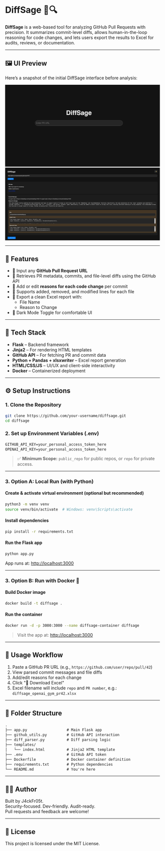 # DiffSage 🧠🔍

**DiffSage** is a web-based tool for analyzing GitHub Pull Requests with precision. It summarizes commit-level diffs, allows human-in-the-loop reasoning for code changes, and lets users export the results to Excel for audits, reviews, or documentation.

---

## 🖼️ UI Preview

Here’s a snapshot of the initial DiffSage interface before analysis:

![DiffSage Landing Page](static/landing-page.png)
![DiffSage Landing Page](static/analyzer.png)

---

## 🚀 Features

- 🔗 Input any **GitHub Pull Request URL**
- 📆 Retrieves PR metadata, commits, and file-level diffs using the GitHub API
- 📝 Add or edit **reasons for each code change** per commit
- 📁 Supports added, removed, and modified lines for each file
- 📄 Export a clean Excel report with:
  - File Name
  - Reason to Change
- 🍗 Dark Mode Toggle for comfortable UI

---

## 🧰 Tech Stack

- **Flask** – Backend framework
- **Jinja2** – For rendering HTML templates
- **GitHub API** – For fetching PR and commit data
- **Python + Pandas + xlsxwriter** – Excel report generation
- **HTML/CSS/JS** – UI/UX and client-side interactivity
- **Docker** – Containerized deployment

---

## ⚙️ Setup Instructions

### 1. Clone the Repository

```bash
git clone https://github.com/your-username/diffsage.git
cd diffsage
```

### 2. Set up Environment Variables (.env)

```env
GITHUB_API_KEY=your_personal_access_token_here
OPENAI_API_KEY=your_personal_access_token_here
```

> ✅ **Minimum Scope:** `public_repo` for public repos, or `repo` for private access.

---

### 3. Option A: Local Run (with Python)

#### Create & activate virtual environment (optional but recommended)

```bash
python3 -m venv venv
source venv/bin/activate  # Windows: venv\Scripts\activate
```

#### Install dependencies

```bash
pip install -r requirements.txt
```

#### Run the Flask app

```bash
python app.py
```

App runs at: [http://localhost:3000](http://localhost:3000)

---

### 3. Option B: Run with Docker 🐳

#### Build Docker image

```bash
docker build -t diffsage .
```

#### Run the container

```bash
docker run -d -p 3000:3000 --name diffsage-container diffsage
```

> Visit the app at: [http://localhost:3000](http://localhost:3000)

---

## 📄 Usage Workflow

1. Paste a GitHub PR URL (e.g., `https://github.com/user/repo/pull/42`)
2. View parsed commit messages and file diffs
3. Add/edit reasons for each change
4. Click "💾 Download Excel"
5. Excel filename will include `repo` and `PR number`, e.g.:  
   `diffsage_openai_gym_pr42.xlsx`

---

## 📆 Folder Structure

```
.
├── app.py                  # Main Flask app
├── github_utils.py         # GitHub API interaction
├── diff_parser.py          # Diff parsing logic
├── templates/
│   └── index.html          # Jinja2 HTML template
├── .env                    # GitHub API token
├── Dockerfile              # Docker container definition
├── requirements.txt        # Python dependencies
└── README.md               # You're here
```

---

## 👨‍💼 Author

Built by J4ckFr05t.  
Security-focused. Dev-friendly. Audit-ready.  
Pull requests and feedback are welcome!

---

## 📜 License

This project is licensed under the MIT License.